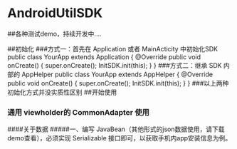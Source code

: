 # AndroidUtilSDK
##各种测试demo，持续开发中....


##初始化
###方式一：首先在 Application 或者 MainActicity 中初始化SDK
    public class YourApp extends Application {
        @Override
        public void onCreate() {
            super.onCreate();
            InitSDK.init(this);
        }
    }
###方式二：继承 SDK 内部的 AppHelper
    public class YourApp extends AppHelper {
        @Override
        public void onCreate() {
            super.onCreate();
            InitSDK.init(this);
        }
    }
###以上两种初始化方式并没实质性区别
##开始使用
### 通用 viewholder的 CommonAdapter 使用
####关于数据
#####一、编写 JavaBean（其他形式的json数据使用，请下载demo查看），必须实现 Serializable 接口即可，以获取手机内app安装信息为例。


